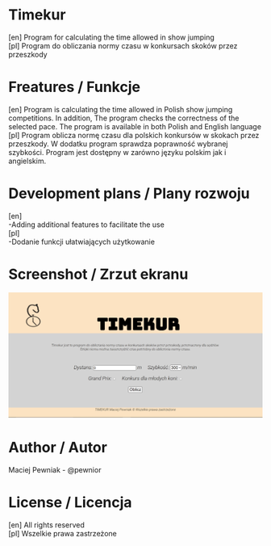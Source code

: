 # Timekur
[en] Program for calculating the time allowed in show jumping </br>
[pl] Program do obliczania normy czasu w konkursach skoków przez przeszkody

# Freatures / Funkcje
[en] Program is calculating the time allowed in Polish show jumping competitions.
In addition, The program checks the correctness of the selected pace. The program is available in both Polish and English language</br>
[pl] Program oblicza normę czasu dla polskich konkursów w skokach przez przeszkody.
W dodatku program sprawdza poprawność wybranej szybkości. Program jest dostępny w zarówno języku polskim jak i angielskim.
# Development plans / Plany rozwoju
[en] </br>
-Adding additional features to facilitate the use</br>
[pl]</br>
-Dodanie funkcji ułatwiających użytkowanie
# Screenshot / Zrzut ekranu
![Screenshot](Timekur/img/Screenshot.png)
# Author / Autor
Maciej Pewniak - @pewnior
# License / Licencja
[en] All rights reserved </br>
[pl] Wszelkie prawa zastrzeżone
